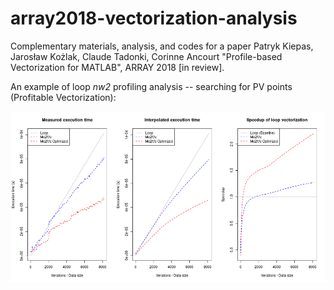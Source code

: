 # array2018-vectorization-analysis
Complementary materials, analysis, and codes for a paper Patryk Kiepas, Jarosław Kożlak, Claude Tadonki, Corinne Ancourt "Profile-based Vectorization for MATLAB", ARRAY 2018 [in review].

An example of loop _nw2_ profiling analysis -- searching for PV points (Profitable Vectorization):

![Profiling analysis](loops-profiling-analysis/loops-profiling-example.png)
